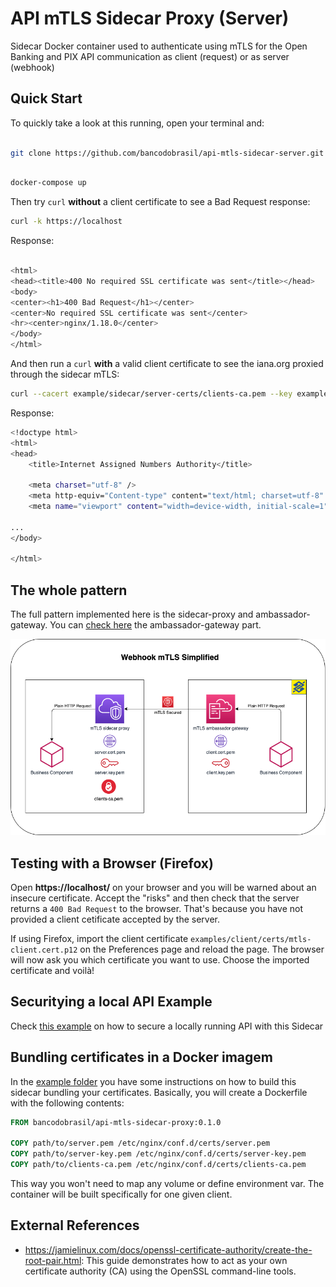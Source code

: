 # API mTLS Sidecar Proxy (Server)

Sidecar Docker container used to authenticate using mTLS for the Open Banking and PIX API communication as client (request) or as server (webhook)

## Quick Start

To quickly take a look at this running, open your terminal and:

```bash

git clone https://github.com/bancodobrasil/api-mtls-sidecar-server.git

```

```bash

docker-compose up

```

Then try `curl` **without** a client certificate to see a Bad Request response:

```bash
curl -k https://localhost
```

Response:

```bash

<html>
<head><title>400 No required SSL certificate was sent</title></head>
<body>
<center><h1>400 Bad Request</h1></center>
<center>No required SSL certificate was sent</center>
<hr><center>nginx/1.18.0</center>
</body>
</html>

```

And then run a `curl` **with** a valid client certificate to see the iana.org proxied through the sidecar mTLS:

```bash
curl --cacert example/sidecar/server-certs/clients-ca.pem --key example/client/certs/mtls-client.key.pem --cert example/client/certs/mtls-client.cert.pem -k https://localhost
```

Response:

```bash
<!doctype html>
<html>
<head>
	<title>Internet Assigned Numbers Authority</title>

	<meta charset="utf-8" />
	<meta http-equiv="Content-type" content="text/html; charset=utf-8" />
	<meta name="viewport" content="width=device-width, initial-scale=1" />

...
</body>

</html>

```

## The whole pattern

The full pattern implemented here is the sidecar-proxy and ambassador-gateway. You can [check here](https://github.com/bancodobrasil/api-mtls-ambassador-gateway) the ambassador-gateway part.

![mTLS Sidecar Ambassador Pattern](mTLS-sidecar-ambassador.png)

## Testing with a Browser (Firefox)

Open **https://localhost/** on your browser and you will be warned about an insecure certificate. Accept the "risks" and then check that the server returns a `400 Bad Request` to the browser. That's because you have not provided a client cetificate accepted by the server.

If using Firefox, import the client certificate `examples/client/certs/mtls-client.cert.p12` on the Preferences page and reload the page. The browser will now ask you which certificate you want to use. Choose the imported certificate and voilà!

## Securitying a local API Example

Check [this example](/example) on how to secure a locally running API with this Sidecar

## Bundling certificates in a Docker imagem

In the [example folder](/example) you have some instructions on how to build this sidecar bundling your certificates. Basically, you will create a Dockerfile with the following contents:

```Dockerfile
FROM bancodobrasil/api-mtls-sidecar-proxy:0.1.0

COPY path/to/server.pem /etc/nginx/conf.d/certs/server.pem
COPY path/to/server-key.pem /etc/nginx/conf.d/certs/server-key.pem
COPY path/to/clients-ca.pem /etc/nginx/conf.d/certs/clients-ca.pem
```

This way you won't need to map any volume or define environment var. The container will be built specifically for one given client.

## External References

- https://jamielinux.com/docs/openssl-certificate-authority/create-the-root-pair.html: This guide demonstrates how to act as your own certificate authority (CA) using the OpenSSL command-line tools.
